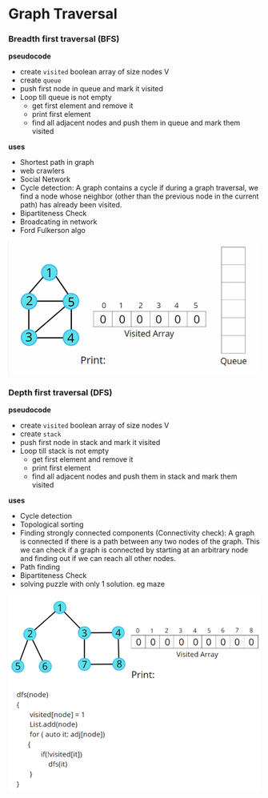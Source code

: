 # Graph Traversal

### Breadth first traversal (BFS)

**pseudocode**

- create `visited` boolean array of size nodes V
- create `queue`
- push first node in queue and mark it visited
- Loop till queue is not empty
	- get first element and remove it
	- print first element
	- find all adjacent nodes and push them in queue and mark them visited

**uses**

- Shortest path in graph
- web crawlers
- Social Network
- Cycle detection: A graph contains a cycle if during a graph traversal, we find a node whose neighbor (other than the previous node in the current path) has already been visited.
- Bipartiteness Check
- Broadcating in network
- Ford Fulkerson algo

![bfs](./images/bfs.gif)

### Depth first traversal (DFS)

**pseudocode**

- create `visited` boolean array of size nodes V
- create `stack`
- push first node in stack and mark it visited
- Loop till stack is not empty
	- get first element and remove it
	- print first element
	- find all adjacent nodes and push them in stack and mark them visited

**uses**

- Cycle detection
- Topological sorting
- Finding strongly connected components (Connectivity check): A graph is connected if there is a path between any two nodes of the graph. This we can check if a graph is connected by starting at an arbitrary node and finding out if we can reach all other nodes.
- Path finding
- Bipartiteness Check
- solving puzzle with only 1 solution. eg maze

![dfs recursive](./images/dfs-recursion.gif)
